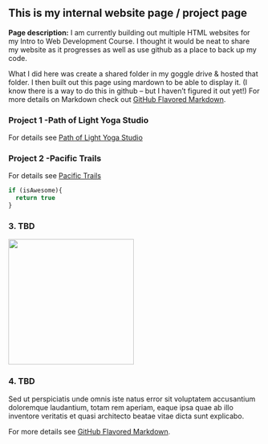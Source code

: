 ## This is my internal website page / project page



**Page description:** I am currently building out multiple HTML websites for my Intro to Web Development Course. I thought it would be neat to share my website as it progresses as well as use github as a place to back up my code. 

What I did here was create a shared folder in my goggle drive & hosted that folder. I then built out this page using mardown to be able to display it. (I know there is a way to do this in github – but I haven’t figured it out yet!) For more details on Markdown check out [GitHub Flavored Markdown](https://guides.github.com/features/mastering-markdown/). 
 




### Project 1 -Path of Light Yoga Studio
  For details see [Path of Light Yoga Studio](https://6l5z9ladle9ygtrkfnzxgw-on.drv.tw/HTML/PathOfLightYoga/Index.html)




### Project 2 -Pacific Trails
  For details see [Pacific Trails](https://6l5z9ladle9ygtrkfnzxgw-on.drv.tw/HTML/PacificTrails/Index.html)

  
```javascript
if (isAwesome){
  return true
}
```

### 3. TBD

<img img width="250" height="250" src="images/dummy_thumbnail.jpg?raw=true"/>

### 4. TBD  

Sed ut perspiciatis unde omnis iste natus error sit voluptatem accusantium doloremque laudantium, totam rem aperiam, eaque ipsa quae ab illo inventore veritatis et quasi architecto beatae vitae dicta sunt explicabo. 

For more details see [GitHub Flavored Markdown](https://guides.github.com/features/mastering-markdown/).
